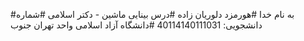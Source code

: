 #به نام خدا
#هورمزد دلوریان زاده
#درس بینایی ماشین - دکتر اسلامی
#شماره دانشجویی: 40114140111031
#دانشگاه آزاد اسلامی واحد تهران جنوب
